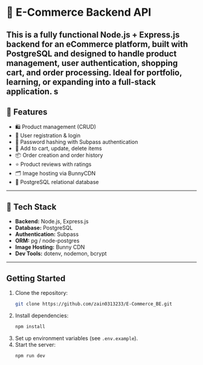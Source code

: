 # 🛒 E-Commerce Backend API

This is a fully functional Node.js + Express.js backend for an eCommerce platform, built with PostgreSQL and designed to handle product management, user authentication, shopping cart, and order processing. Ideal for portfolio, learning, or expanding into a full-stack application.
s
---

## 🚀 Features

- 🛍 Product management (CRUD)
- 👤 User registration & login
- 🔐 Password hashing with Subpass authentication
- 🛒 Add to cart, update, delete items
- 📦 Order creation and order history
- ⭐ Product reviews with ratings
- 🗂 Image hosting via BunnyCDN
- 🧾 PostgreSQL relational database

---

## 🧰 Tech Stack

- **Backend:** Node.js, Express.js
- **Database:** PostgreSQL
- **Authentication:** Subpass
- **ORM:** pg / node-postgres
- **Image Hosting:** Bunny CDN
- **Dev Tools:** dotenv, nodemon, bcrypt

---

## Getting Started

1. Clone the repository:
    ```bash
    git clone https://github.com/zain0313233/E-Commerce_BE.git
    ```
2. Install dependencies:
    ```bash
    npm install
    ```
3. Set up environment variables (see `.env.example`).
4. Start the server:
    ```bash
    npm run dev
    ```


